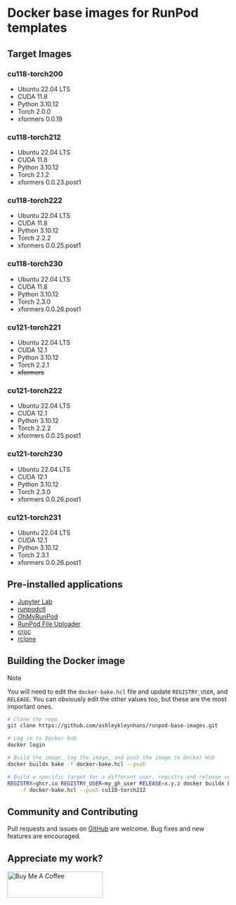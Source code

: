 # Docker base images for RunPod templates

## Target Images

### cu118-torch200

- Ubuntu 22.04 LTS
- CUDA 11.8
- Python 3.10.12
- Torch 2.0.0
- xformers 0.0.19

### cu118-torch212

- Ubuntu 22.04 LTS
- CUDA 11.8
- Python 3.10.12
- Torch 2.1.2
- xformers 0.0.23.post1

### cu118-torch222

- Ubuntu 22.04 LTS
- CUDA 11.8
- Python 3.10.12
- Torch 2.2.2
- xformers 0.0.25.post1

### cu118-torch230

- Ubuntu 22.04 LTS
- CUDA 11.8
- Python 3.10.12
- Torch 2.3.0
- xformers 0.0.26.post1

### cu121-torch221

- Ubuntu 22.04 LTS
- CUDA 12.1
- Python 3.10.12
- Torch 2.2.1
- ~~xformers~~

### cu121-torch222

- Ubuntu 22.04 LTS
- CUDA 12.1
- Python 3.10.12
- Torch 2.2.2
- xformers 0.0.25.post1

### cu121-torch230

- Ubuntu 22.04 LTS
- CUDA 12.1
- Python 3.10.12
- Torch 2.3.0
- xformers 0.0.26.post1

### cu121-torch231

- Ubuntu 22.04 LTS
- CUDA 12.1
- Python 3.10.12
- Torch 2.3.1
- xformers 0.0.26.post1


## Pre-installed applications

* [Jupyter Lab](https://github.com/jupyterlab/jupyterlab)
* [runpodctl](https://github.com/runpod/runpodctl)
* [OhMyRunPod](https://github.com/kodxana/OhMyRunPod)
* [RunPod File Uploader](https://github.com/kodxana/RunPod-FilleUploader)
* [croc](https://github.com/schollz/croc)
* [rclone](https://rclone.org/)

## Building the Docker image

> [!NOTE]
> You will need to edit the `docker-bake.hcl` file and update `REGISTRY_USER`,
> and `RELEASE`.  You can obviously edit the other values too, but these
> are the most important ones.

```bash
# Clone the repo
git clone https://github.com/ashleykleynhans/runpod-base-images.git

# Log in to Docker Hub
docker login

# Build the image, tag the image, and push the image to Docker Hub
docker buildx bake -f docker-bake.hcl --push

# Build a specific target for a different user, registry and release version
REGISTRY=ghcr.io REGISTRY_USER=my_gh_user RELEASE=x.y.z docker buildx bake \
    -f docker-bake.hcl --push cu118-torch212
```

## Community and Contributing

Pull requests and issues on [GitHub](https://github.com/ashleykleynhans/runpod-base-images)
are welcome. Bug fixes and new features are encouraged.

## Appreciate my work?

<a href="https://www.buymeacoffee.com/ashleyk" target="_blank"><img src="https://cdn.buymeacoffee.com/buttons/v2/default-yellow.png" alt="Buy Me A Coffee" style="height: 60px !important;width: 217px !important;" ></a>
